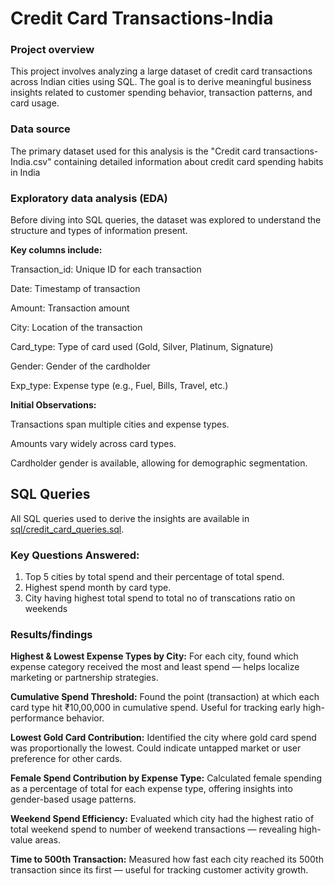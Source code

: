 # Credit Card Transactions-India

### Project overview
This project involves analyzing a large dataset of credit card transactions across Indian cities using SQL. The goal is to derive meaningful business insights related to customer spending behavior, transaction patterns, and card usage. 

### Data source
The primary dataset used for this analysis is the "Credit card transactions-India.csv" containing detailed information about credit card spending habits in India


### Exploratory data analysis (EDA)

Before diving into SQL queries, the dataset was explored to understand the structure and types of information present.

**Key columns include:**

Transaction_id: Unique ID for each transaction

Date: Timestamp of transaction

Amount: Transaction amount

City: Location of the transaction

Card_type: Type of card used (Gold, Silver, Platinum, Signature)

Gender: Gender of the cardholder

Exp_type: Expense type (e.g., Fuel, Bills, Travel, etc.)

**Initial Observations:**

Transactions span multiple cities and expense types.

Amounts vary widely across card types.

Cardholder gender is available, allowing for demographic segmentation.

## SQL Queries

All SQL queries used to derive the insights are available in [sql/credit_card_queries.sql](https://github.com/aseelmuk/credit-card-sql-analysis/blob/main/credit_card_queries.sql).

### Key Questions Answered:
1. Top 5 cities by total spend and their percentage of total spend.
2. Highest spend month by card type.
3. City having highest total spend to total no of transcations ratio on weekends




### Results/findings

**Highest & Lowest Expense Types by City:**
For each city, found which expense category received the most and least spend — helps localize marketing or partnership strategies.

**Cumulative Spend Threshold:**
Found the point (transaction) at which each card type hit ₹10,00,000 in cumulative spend. Useful for tracking early high-performance behavior.

**Lowest Gold Card Contribution:**
Identified the city where gold card spend was proportionally the lowest. Could indicate untapped market or user preference for other cards.

**Female Spend Contribution by Expense Type:**
Calculated female spending as a percentage of total for each expense type, offering insights into gender-based usage patterns.

**Weekend Spend Efficiency:**
Evaluated which city had the highest ratio of total weekend spend to number of weekend transactions — revealing high-value areas.

**Time to 500th Transaction:**
Measured how fast each city reached its 500th transaction since its first — useful for tracking customer activity growth.
